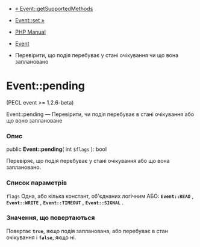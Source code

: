 - [« Event::getSupportedMethods](event.getsupportedmethods.md)
- [Event::set »](event.set.md)

- [PHP Manual](index.md)
- [Event](class.event.md)
- Перевірити, що подія перебуває у стані очікування чи що вона
заплановано

# Event::pending

(PECL event \>= 1.2.6-beta)

Event::pending — Перевірити, чи подія перебуває в стані очікування
або що воно заплановане

### Опис

public **Event::pending**( int `$flags` ): bool

Перевіряє, що подія перебуває у стані очікування або що вона
заплановано.

### Список параметрів

`flags`
Одна, або кілька констант, об'єднаних логічним АБО:
**`Event::READ`** , **`Event::WRITE`** , **`Event::TIMEOUT`** ,
**`Event::SIGNAL`** .

### Значення, що повертаються

Повертає **`true`**, якщо подія запланована, або перебуває в
стан очікування і **`false`**, якщо ні.
